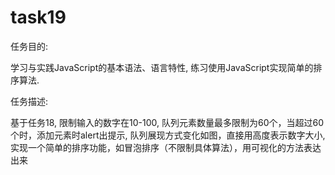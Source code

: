 # task19
任务目的:

学习与实践JavaScript的基本语法、语言特性,
练习使用JavaScript实现简单的排序算法.

任务描述:

基于任务18,
限制输入的数字在10-100,
队列元素数量最多限制为60个，当超过60个时，添加元素时alert出提示,
队列展现方式变化如图，直接用高度表示数字大小,
实现一个简单的排序功能，如冒泡排序（不限制具体算法），用可视化的方法表达出来
